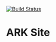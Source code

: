 [![Build Status](https://travis-ci.org/arkdesignstudio/ark-web.svg?branch=master)](https://travis-ci.org/arkdesignstudio/ark-web)

# ARK Site
